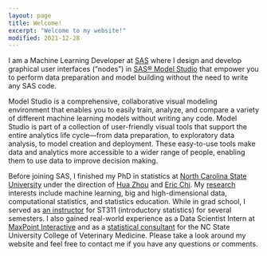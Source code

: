 ```yaml
---
layout: page
title: Welcome!
excerpt: "Welcome to my website!"
modified: 2021-12-28
---
```


I am a Machine Learning Developer at [SAS](https://www.sas.com/) where I design and develop graphical user interfaces (“nodes”) in [SAS® Model Studio](https://support.sas.com/en/software/model-studio-support.html) that empower you to perform data preparation and model building without the need to write any SAS code.

Model Studio is a comprehensive, collaborative visual modeling environment that enables you to easily train, analyze, and compare a variety of different machine learning models without writing any code. Model Studio is part of a collection of user-friendly visual tools that support the entire analytics life cycle—from data preparation, to exploratory data analysis, to model creation and deployment. These easy-to-use tools make data and analytics more accessible to a wider range of people, enabling them to use data to improve decision making. 

Before joining SAS, I finished my PhD in statistics at [North Carolina State University](http://www.ncsu.edu) under the direction of [Hua Zhou](http://hua-zhou.github.io/) and [Eric Chi](http://www.ericchi.com). My [research](http://brgaines.github.io/research/) interests include machine learning, big and high-dimensional data, computational statistics, and statistics education. While in grad school, I served as [an instructor](http://brgaines.github.io/teaching/) for ST311 (introductory statistics) for several semesters. I also gained real-world experience as a Data Scientist Intern at [MaxPoint Interactive](http://maxpoint.com/us) and as a [statistical consultant](http://brgaines.github.io/consulting/) for the NC State University College of Veterinary Medicine. Please take a look around my website and feel free to contact me if you have any questions or comments.